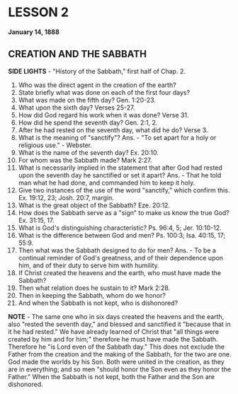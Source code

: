 # LESSON 2
**January 14, 1888**

## CREATION AND THE SABBATH

**SIDE LIGHTS** - "History of the Sabbath," first half of Chap. 2.

1. Who was the direct agent in the creation of the earth?
2. State briefly what was done on each of the first four days?
3. What was made on the fifth day? Gen. 1:20-23.
4. What upon the sixth day? Verses 25-27.
5. How did God regard his work when it was done? Verse 31.
6. How did he spend the seventh day? Gen. 2:1, 2.
7. After he had rested on the seventh day, what did he do? Verse 3.
8. What is the meaning of "sanctify"? Ans. - "To set apart for a holy or religious use." - Webster.
9. What is the name of the seventh day? Ex. 20:10.
10. For whom was the Sabbath made? Mark 2:27.
11. What is necessarily implied in the statement that after God had rested upon the seventh day he sanctified or set it apart? Ans. - That he told man what he had done, and commanded him to keep it holy.
12. Give two instances of the use of the word "sanctify," which confirm this. Ex. 19:12, 23; Josh. 20:7, margin.
13. What is the great object of the Sabbath? Eze. 20:12.
14. How does the Sabbath serve as a "sign" to make us know the true God? Ex. 31:15, 17.
15. What is God's distinguishing characteristic? Ps. 96:4, 5; Jer. 10:10-12.
16. What is the difference between God and men? Ps. 100:3; Isa. 40:15, 17; 55:9.
17. Then what was the Sabbath designed to do for men? Ans. - To be a continual reminder of God's greatness, and of their dependence upon him, and of their duty to serve him with humility.
18. If Christ created the heavens and the earth, who must have made the Sabbath?
19. Then what relation does he sustain to it? Mark 2:28.
20. Then in keeping the Sabbath, whom do we honor?
21. And when the Sabbath is not kept, who is dishonored?

**NOTE** - The same one who in six days created the heavens and the earth, also "rested the seventh day," and blessed and sanctified it "because that in it he had rested." We have already learned of Christ that "all things were created by him and for him;" therefore he must have made the Sabbath. Therefore he "is Lord even of the Sabbath day." This does not exclude the Father from the creation and the making of the Sabbath, for the two are one. God made the worlds by his Son. Both were united in the creation, as they are in everything; and so men "should honor the Son even as they honor the Father." When the Sabbath is not kept, both the Father and the Son are dishonored.